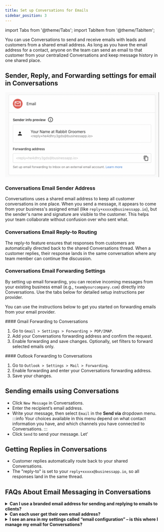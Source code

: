 ```yaml
---
title: Set up Conversations for Emails 
sidebar_position: 3
---
```

import Tabs from '@theme/Tabs';
import TabItem from '@theme/TabItem';

You can use Conversations to send and receive emails with leads and customers from a shared email address. As long as you have the email address for a contact, anyone on the team can send an email to that customer from your centralized Conversations and keep message history in one shared place.


## Sender, Reply, and Forwarding settings for email in Conversations

![](./img/email_setup.png)

### Conversations Email Sender Address

Conversations uses a shared email address to keep all customer conversations in one place. When you send a message, it appears to come from your business's assigned email (like `reply+xxxxx@businessapp.io`), but the sender's name and signature are visible to the customer. This helps your team collaborate without confusion over who sent what.

### Conversations Email Reply-to Routing

The reply-to feature ensures that responses from customers are automatically directed back to the shared Conversations thread. When a customer replies, their response lands in the same conversation where any team member can continue the discussion.

### Conversations Email Forwarding Settings

By setting up email forwarding, you can receive incoming messages from your existing business email (e.g., `team@yourcompany.com`) directly into Conversations. Use the tabs below for detailed setup instructions per provider.

You can use the instructions below to get you started on forwarding emails from your email provider. 

<Tabs>
  <TabItem value="gmail" label="Gmail">
#### Gmail Forwarding to Conversations

1. Go to `Gmail > Settings > Forwarding > POP/IMAP`.
2. Add your Conversations forwarding address and confirm the request.
3. Enable forwarding and save changes. Optionally, set filters to forward selected emails only.
  </TabItem>
  <TabItem value="outlook" label="Outlook">
#### Outlook Forwarding to Conversations

1. Go to `Outlook > Settings > Mail > Forwarding`.
2. Enable forwarding and enter your Conversations forwarding address.
3. Save your changes.
  </TabItem>
</Tabs>

## Sending emails using Conversations

- Click `New Message` in Conversations.
- Enter the recipient’s email address.
- Write your message, then select `Email` in the **Send via** dropdown menu.  
:::info
Your choices available in this menu depend on what contact information you have, and which channels you have connected to Conversations.
:::
- Click `Send` to send your message.
Let'
## Getting Replies in Conversations

- Customer replies automatically route back to your shared Conversations.
- The "reply-to" is set to your `reply+xxxxx@businessapp.io`, so all responses land in the same thread.


## FAQs About Email Messaging in Conversations

<details>
<summary><strong>Can I use a branded email address for sending and replying to emails to clients?</strong></summary>

Not currently. All emails are sent from an assigned unique email address, that has the following format `reply+xxxxxxxxxxx@businessapp.io`.
</details>

<details>
<summary><strong>Can each user get their own email address?</strong></summary>

Not currently. The business uses one shared email address and Conversations. But when a message is sent, the name of the user that sent the email is visible as the Sender details and within the Signature.
</details>

<details>
<summary><strong>I see an area in my settings called “email configuration” – is this where I manage my email for Conversations?</strong></summary>

No, not currently. The email configuration area in settings is for managing email that’s sent from Campaigns Pro and Reputation Management Premium. 
</details>
